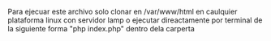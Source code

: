 Para ejecuar este archivo solo clonar en /var/www/html en caulquier plataforma linux con servidor lamp o ejecutar direactamente por terminal de la siguiente forma "php index.php" dentro dela carperta
